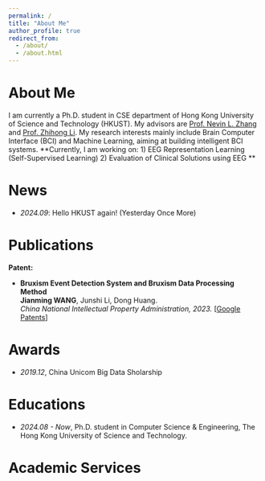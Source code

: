 ```yaml
---
permalink: /
title: "About Me"
author_profile: true
redirect_from: 
  - /about/
  - /about.html
---
```


# About Me

I am currently a Ph.D. student in CSE department of Hong Kong University of Science and Technology (HKUST). My advisors are [Prof. Nevin L. Zhang](https://www.cse.ust.hk/faculty/lzhang/) and [Prof. Zhihong Li](https://ic.pku.edu.cn/szdw/zzjs/L1/lzh/index.htm). My research interests mainly include Brain Computer Interface (BCI) and Machine Learning, aiming at building intelligent BCI systems.
**Currently, I am working on: 1) EEG Representation Learning (Self-Supervised Learning) 2) Evaluation of Clinical Solutions using EEG **

# News
- *2024.09*: Hello HKUST again! (Yesterday Once More)


# Publications 
**Patent:**
- **Bruxism Event Detection System and Bruxism Data Processing Method**    
**Jianming WANG**, Junshi Li, Dong Huang.    
*China National Intellectual Property Administration, 2023.* [[Google Patents]([https://arxiv.org/abs/2310.01875](https://patents.google.com/patent/CN115844337B/zh))]

# Awards
- *2019.12*, China Unicom Big Data Sholarship

# Educations
- *2024.08 - Now*, Ph.D. student in Computer Science & Engineering, The Hong Kong University of Science and Technology.

# Academic Services
